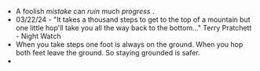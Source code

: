- A foolish  _mistake_  can  _ruin_  much  _progress_ .  
- 03/22/24 - "It takes a thousand steps to get to the top of a mountain but one little hop'll take you all the way back to the bottom..." Terry Pratchett - Night Watch
- When you take steps one foot is always on the ground. When you hop both feet leave the ground. So staying grounded is safer.
- 

